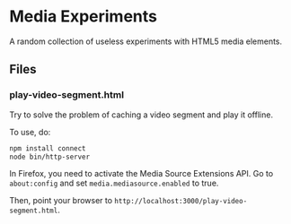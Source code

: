 # Media Experiments

A random collection of useless experiments with HTML5 media elements.

## Files

### play-video-segment.html

Try to solve the problem of caching a video segment and play it offline.

To use, do:
```bash
npm install connect
node bin/http-server
```

In Firefox, you need to activate the Media Source Extensions API. Go to `about:config` and set
`media.mediasource.enabled` to true.

Then, point your browser to `http://localhost:3000/play-video-segment.html`.
